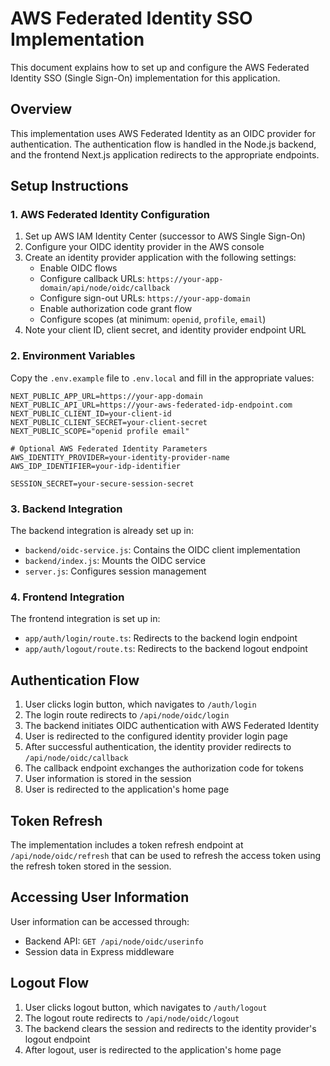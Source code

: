 # AWS Federated Identity SSO Implementation

This document explains how to set up and configure the AWS Federated Identity SSO (Single Sign-On) implementation for this application.

## Overview

This implementation uses AWS Federated Identity as an OIDC provider for authentication. The authentication flow is handled in the Node.js backend, and the frontend Next.js application redirects to the appropriate endpoints.

## Setup Instructions

### 1. AWS Federated Identity Configuration

1. Set up AWS IAM Identity Center (successor to AWS Single Sign-On)
2. Configure your OIDC identity provider in the AWS console
3. Create an identity provider application with the following settings:
   - Enable OIDC flows
   - Configure callback URLs: `https://your-app-domain/api/node/oidc/callback`
   - Configure sign-out URLs: `https://your-app-domain`
   - Enable authorization code grant flow
   - Configure scopes (at minimum: `openid`, `profile`, `email`)
4. Note your client ID, client secret, and identity provider endpoint URL

### 2. Environment Variables

Copy the `.env.example` file to `.env.local` and fill in the appropriate values:

```
NEXT_PUBLIC_APP_URL=https://your-app-domain
NEXT_PUBLIC_API_URL=https://your-aws-federated-idp-endpoint.com
NEXT_PUBLIC_CLIENT_ID=your-client-id
NEXT_PUBLIC_CLIENT_SECRET=your-client-secret
NEXT_PUBLIC_SCOPE="openid profile email"

# Optional AWS Federated Identity Parameters
AWS_IDENTITY_PROVIDER=your-identity-provider-name
AWS_IDP_IDENTIFIER=your-idp-identifier

SESSION_SECRET=your-secure-session-secret
```

### 3. Backend Integration

The backend integration is already set up in:

- `backend/oidc-service.js`: Contains the OIDC client implementation
- `backend/index.js`: Mounts the OIDC service
- `server.js`: Configures session management

### 4. Frontend Integration

The frontend integration is set up in:

- `app/auth/login/route.ts`: Redirects to the backend login endpoint
- `app/auth/logout/route.ts`: Redirects to the backend logout endpoint

## Authentication Flow

1. User clicks login button, which navigates to `/auth/login`
2. The login route redirects to `/api/node/oidc/login`
3. The backend initiates OIDC authentication with AWS Federated Identity
4. User is redirected to the configured identity provider login page
5. After successful authentication, the identity provider redirects to `/api/node/oidc/callback`
6. The callback endpoint exchanges the authorization code for tokens
7. User information is stored in the session
8. User is redirected to the application's home page

## Token Refresh

The implementation includes a token refresh endpoint at `/api/node/oidc/refresh` that can be used to refresh the access token using the refresh token stored in the session.

## Accessing User Information

User information can be accessed through:

- Backend API: `GET /api/node/oidc/userinfo`
- Session data in Express middleware

## Logout Flow

1. User clicks logout button, which navigates to `/auth/logout`
2. The logout route redirects to `/api/node/oidc/logout`
3. The backend clears the session and redirects to the identity provider's logout endpoint
4. After logout, user is redirected to the application's home page
